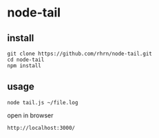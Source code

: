 # node-tail

## install
```
git clone https://github.com/rhrn/node-tail.git
cd node-tail
npm install
```

## usage
```
node tail.js ~/file.log
```
open in browser

```
http://localhost:3000/
```

